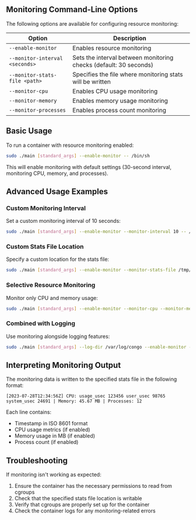 
## Monitoring Command-Line Options

The following options are available for configuring resource monitoring:

| Option | Description |
|--------|-------------|
| `--enable-monitor` | Enables resource monitoring |
| `--monitor-interval <seconds>` | Sets the interval between monitoring checks (default: 30 seconds) |
| `--monitor-stats-file <path>` | Specifies the file where monitoring stats will be written |
| `--monitor-cpu` | Enables CPU usage monitoring |
| `--monitor-memory` | Enables memory usage monitoring |
| `--monitor-processes` | Enables process count monitoring |

## Basic Usage

To run a container with resource monitoring enabled:

```bash
sudo ./main [standard_args] --enable-monitor -- /bin/sh
```

This will enable monitoring with default settings (30-second interval, monitoring CPU, memory, and processes).

## Advanced Usage Examples

### Custom Monitoring Interval

Set a custom monitoring interval of 10 seconds:

```bash
sudo ./main [standard_args] --enable-monitor --monitor-interval 10 -- /bin/sh
```

### Custom Stats File Location

Specify a custom location for the stats file:

```bash
sudo ./main [standard_args] --enable-monitor --monitor-stats-file /tmp/container-stats.log -- /bin/sh
```

### Selective Resource Monitoring

Monitor only CPU and memory usage:

```bash
sudo ./main [standard_args] --enable-monitor --monitor-cpu --monitor-memory -- /bin/sh
```

### Combined with Logging

Use monitoring alongside logging features:

```bash
sudo ./main [standard_args] --log-dir /var/log/congo --enable-monitor --monitor-interval 5 -- /bin/sh
```

## Interpreting Monitoring Output

The monitoring data is written to the specified stats file in the following format:

```
[2023-07-28T12:34:56Z] CPU: usage_usec 123456 user_usec 98765 system_usec 24691 | Memory: 45.67 MB | Processes: 12
```

Each line contains:
- Timestamp in ISO 8601 format
- CPU usage metrics (if enabled)
- Memory usage in MB (if enabled)
- Process count (if enabled)

## Troubleshooting

If monitoring isn't working as expected:

1. Ensure the container has the necessary permissions to read from cgroups
2. Check that the specified stats file location is writable
3. Verify that cgroups are properly set up for the container
4. Check the container logs for any monitoring-related errors
